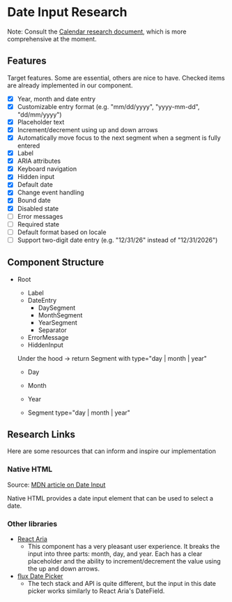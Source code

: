 # Date Input Research

Note: Consult the [Calendar research document](../calendar/research.md), which is more comprehensive at the moment.

## Features
Target features. Some are essential, others are nice to have. Checked items are already implemented in our component.
- [x] Year, month and date entry
- [x] Customizable entry format (e.g. "mm/dd/yyyy", "yyyy-mm-dd", "dd/mm/yyyy")
- [x] Placeholder text
- [x] Increment/decrement using up and down arrows
- [x] Automatically move focus to the next segment when a segment is fully entered
- [x] Label
- [x] ARIA attributes
- [x] Keyboard navigation
- [x] Hidden input
- [x] Default date
- [x] Change event handling
- [x] Bound date
- [x] Disabled state
- [ ] Error messages
- [ ] Required state
- [ ] Default format based on locale
- [ ] Support two-digit date entry (e.g. "12/31/26" instead of "12/31/2026")

## Component Structure
- Root
  - Label
  - DateEntry
    - DaySegment
    - MonthSegment
    - YearSegment
    - Separator
  - ErrorMessage
  - HiddenInput

  Under the hood -> return Segment with type="day | month | year"
  - Day
  - Month
  - Year

  - Segment type="day | month | year"


## Research Links
Here are some resources that can inform and inspire our implementation

### Native HTML
Source: [MDN article on Date Input](https://developer.mozilla.org/en-US/docs/Web/HTML/Element/input/date)

Native HTML provides a date input element that can be used to select a date.

### Other libraries
- [React Aria](https://react-spectrum.adobe.com/react-aria/DateField.html)
  - This component has a very pleasant user experience. It breaks the input into three parts: month, day, and year. 
  Each has a clear placeholder and the ability to increment/decrement the value using the up and down arrows.
- [flux Date Picker](https://fluxui.dev/components/date-picker)
  - The tech stack and API is quite different, but the input in this date picker works similarly to React Aria's DateField.